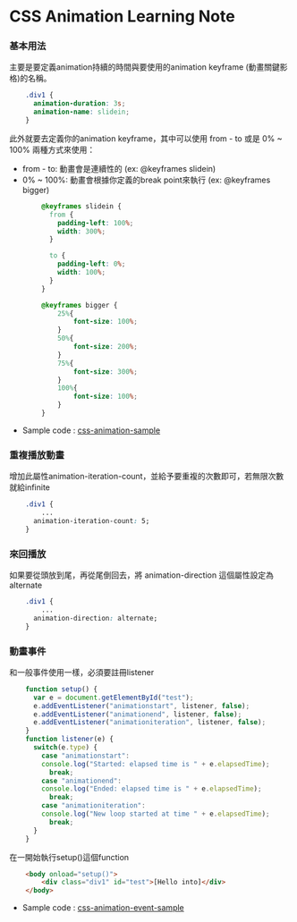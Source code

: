 # CSS Animation Learning Note

### 基本用法
主要是要定義animation持續的時間與要使用的animation keyframe (動畫關鍵影格)的名稱。
```css
    .div1 {
      animation-duration: 3s;
      animation-name: slidein;
    }
```

此外就要去定義你的animation keyframe，其中可以使用 from - to 或是 0% ~ 100% 兩種方式來使用：
* from - to: 動畫會是連續性的 (ex: @keyframes slidein)
* 0% ~ 100%: 動畫會根據你定義的break point來執行 (ex: @keyframes bigger)
```css
        @keyframes slidein {
          from {
            padding-left: 100%;
            width: 300%;
          }

          to {
            padding-left: 0%;
            width: 100%;
          }
        }

        @keyframes bigger {
            25%{
                font-size: 100%;
            }
            50%{
                font-size: 200%;
            } 
            75%{
                font-size: 300%;
            }
            100%{
                font-size: 100%;
            }
        }
```

* Sample code : [css-animation-sample]


### 重複播放動畫
增加此屬性animation-iteration-count，並給予要重複的次數即可，若無限次數就給infinite
```css
    .div1 {
        ...
      animation-iteration-count: 5;
    }
```

### 來回播放
如果要從頭放到尾，再從尾倒回去，將 animation-direction 這個屬性設定為 alternate
```css
    .div1 {
        ...
      animation-direction: alternate;
    }
```

### 動畫事件
和一般事件使用一樣，必須要註冊listener
```javascript
    function setup() {
      var e = document.getElementById("test");
      e.addEventListener("animationstart", listener, false);
      e.addEventListener("animationend", listener, false);
      e.addEventListener("animationiteration", listener, false);
    }
    function listener(e) {
      switch(e.type) {
        case "animationstart":
        console.log("Started: elapsed time is " + e.elapsedTime);
          break;
        case "animationend":
        console.log("Ended: elapsed time is " + e.elapsedTime);
          break;
        case "animationiteration":
        console.log("New loop started at time " + e.elapsedTime);
          break;
      }
    }
```

在一開始執行setup()這個function
```html
    <body onload="setup()">
        <div class="div1" id="test">[Hello into]</div>
    </body>
```

* Sample code : [css-animation-event-sample]



[css-animation-sample]: <animation-into-bigger.html>
[css-animation-event-sample]: <animation-event.html>



